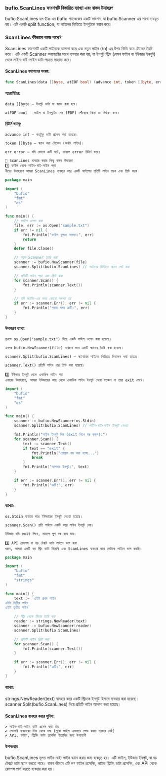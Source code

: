 ### bufio.ScanLines ফাংশনটি বিস্তারিত ব্যাখ্যা এবং বাস্তব উদাহরণ
bufio.ScanLines হল Go এর bufio প্যাকেজের একটি ফাংশন, যা bufio.Scanner এর সাথে ব্যবহৃত হয়। এটি একটি split function, যা লাইনের ভিত্তিতে ইনপুটকে স্ক্যান করে।

### ScanLines কীভাবে কাজ করে?
ScanLines ফাংশনটি একটি লাইনকে আলাদা করে এবং নতুন লাইন (\n) এর উপর ভিত্তি করে টোকেন তৈরি করে। এটি একটি Scanner অবজেক্টের সাথে ব্যবহার করা হয়, যা ইনপুট স্ট্রিম (যেমন ফাইল বা ইউজার ইনপুট) থেকে লাইন-বাই-লাইন ডাটা পড়তে সাহায্য করে।

#### ScanLines ফাংশনের সংজ্ঞা:
```go
func ScanLines(data []byte, atEOF bool) (advance int, token []byte, err error)
```
#### প্যারামিটার:
```
data []byte – ইনপুট ডাটা যা স্ক্যান করা হবে।

atEOF bool – ফাইল বা ইনপুটের শেষ (EOF) পৌঁছেছে কিনা তা নির্ধারণ করে।
```
#### রিটার্ন ভ্যালু:
```
advance int – কতটুকু ডাটা প্রসেস করা হয়েছে।

token []byte – স্ক্যান করা টোকেন (অর্থাৎ লাইন)।

err error – যদি কোনো ত্রুটি ঘটে, তাহলে error রিটার্ন করে।

🎯 ScanLines ব্যবহার করার কিছু বাস্তব উদাহরণ
1️⃣ ফাইল থেকে লাইন-বাই-লাইন পড়া
নীচের উদাহরণে আমরা ScanLines ব্যবহার করে একটি ফাইলের প্রতিটি লাইন পড়ব এবং প্রিন্ট করব।
```
```go
package main

import (
	"bufio"
	"fmt"
	"os"
)

func main() {
	// ফাইল ওপেন করা
	file, err := os.Open("sample.txt")
	if err != nil {
		fmt.Println("ফাইল খুলতে সমস্যা:", err)
		return
	}
	defer file.Close()

	// নতুন Scanner তৈরি করা
	scanner := bufio.NewScanner(file)
	scanner.Split(bufio.ScanLines) // লাইনের ভিত্তিতে স্ক্যান সেট করা

	// প্রতিটি লাইন পড়া এবং প্রিন্ট করা
	for scanner.Scan() {
		fmt.Println(scanner.Text())
	}

	// যদি স্ক্যানিং-এর সময় কোনো সমস্যা হয়
	if err := scanner.Err(); err != nil {
		fmt.Println("পড়ার সময় ত্রুটি:", err)
	}
}
```
#### উদাহরণ ব্যাখ্যা:
```
প্রথমে os.Open("sample.txt") দিয়ে একটি ফাইল ওপেন করা হয়েছে।

এরপর bufio.NewScanner(file) ব্যবহার করে একটি স্ক্যানার তৈরি করা হয়েছে।

scanner.Split(bufio.ScanLines) – স্ক্যানারের লাইনের ভিত্তিতে বিভাজন করা হয়েছে।

scanner.Text() প্রতিটি লাইন ধরে প্রিন্ট করা হয়েছে।

2️⃣ ইউজার ইনপুট থেকে একাধিক লাইন পড়া
এবারের উদাহরণে, আমরা ইউজারের কাছ থেকে একাধিক লাইন ইনপুট নেবো যতক্ষণ না তারা exit লেখে।
```
```go
import (
	"bufio"
	"fmt"
	"os"
)

func main() {
	scanner := bufio.NewScanner(os.Stdin)
	scanner.Split(bufio.ScanLines) // লাইন-বাই-লাইন ইনপুট নেওয়া

	fmt.Println("লাইন ইনপুট দিন (exit লিখে বন্ধ করুন):")
	for scanner.Scan() {
		text := scanner.Text()
		if text == "exit" {
			fmt.Println("প্রোগ্রাম বন্ধ করা হচ্ছে...")
			break
		}
		fmt.Println("আপনার ইনপুট:", text)
	}

	if err := scanner.Err(); err != nil {
		fmt.Println("ত্রুটি:", err)
	}
}
```
#### ব্যাখ্যা:
```
os.Stdin ব্যবহার করে ইউজারের ইনপুট নেওয়া হয়েছে।

scanner.Scan() প্রতি লাইনে একটি করে লাইন ইনপুট নেয়।

ইউজার যদি exit লিখে, তাহলে লুপ বন্ধ হয়ে যায়।

3️⃣ API রেসপন্স বা বড় টেক্সট ডাটা লাইনে ভাগ করা
ধরুন, আমরা একটি বড় স্ট্রিং ডাটা নিয়েছি এবং ScanLines ব্যবহার করে সেটাকে লাইনে ভাগ করছি।
```
```go
package main

import (
	"bufio"
	"fmt"
	"strings"
)

func main() {
	text := `এইটা প্রথম লাইন
এইটা দ্বিতীয় লাইন
এইটা তৃতীয় লাইন`

	// স্ট্রিং থেকে রিডার তৈরি করা
	reader := strings.NewReader(text)
	scanner := bufio.NewScanner(reader)
	scanner.Split(bufio.ScanLines)

	// প্রতিটি লাইন প্রিন্ট করা
	for scanner.Scan() {
		fmt.Println(scanner.Text())
	}

	if err := scanner.Err(); err != nil {
		fmt.Println("ত্রুটি:", err)
	}
}
```
#### ব্যাখ্যা:

strings.NewReader(text) ব্যবহার করে একটি স্ট্রিংকে ইনপুট হিসাবে ব্যবহার করা হয়েছে।
scanner.Split(bufio.ScanLines) দিয়ে প্রতিটি লাইন আলাদা করা হয়েছে।

#### ScanLines ব্যবহার করার সুবিধা:
```
✔ লাইন-বাই-লাইন ডাটা প্রসেস করা যায়
✔ মেমোরি ব্যবহারের দিক থেকে দক্ষ (পুরো ফাইল একবারে লোড করার দরকার নেই)
✔ API, ফাইল, স্ট্রিমিং ডাটা প্রসেসিং ইত্যাদির জন্য উপযোগী
```
#### উপসংহার
bufio.ScanLines মূলত লাইন-বাই-লাইন স্ক্যান করার জন্য ব্যবহৃত হয়।
এটি ফাইল, ইউজার ইনপুট, বা বড় টেক্সট ডাটা স্ক্যান করতে পারে।
বাস্তব জীবনে এটি লগ ফাইল প্রসেসিং, লাইভ স্ট্রিমিং ডাটা প্রসেসিং, এবং API থেকে রেসপন্স পার্স করতে ব্যবহার করা হয়।
